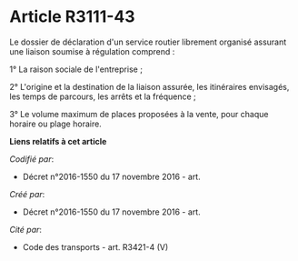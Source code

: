 # Article R3111-43

Le dossier de déclaration d'un service routier librement organisé assurant une liaison soumise à régulation comprend :

1° La raison sociale de l'entreprise ;

2° L'origine et la destination de la liaison assurée, les itinéraires envisagés, les temps de parcours, les arrêts et la
fréquence ;

3° Le volume maximum de places proposées à la vente, pour chaque horaire ou plage horaire.

**Liens relatifs à cet article**

_Codifié par_:

  - Décret n°2016-1550 du 17 novembre 2016 - art.

_Créé par_:

  - Décret n°2016-1550 du 17 novembre 2016 - art.

_Cité par_:

  - Code des transports - art. R3421-4 (V)
